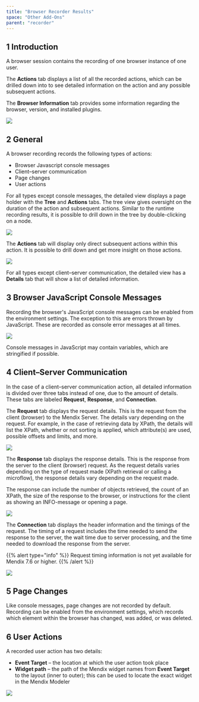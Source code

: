 ```yaml
---
title: "Browser Recorder Results"
space: "Other Add-Ons"
parent: "recorder"
---
```


## 1 Introduction

A browser session contains the recording of one browser instance of one user.

The **Actions** tab displays a list of all the recorded actions, which can be drilled down into to see detailed information on the action and any possible subsequent actions.

The **Browser Information** tab provides some information regarding the browser, version, and installed plugins.

![](attachments/Performance_browser_recording.png)

## 2 General

A browser recording records the following types of actions:

* Browser Javascript console messages
* Client–server communication
* Page changes
* User actions

For all types except console messages, the detailed view displays a page holder with the **Tree** and **Actions** tabs. The tree view gives oversight on the duration of the action and subsequent actions. Similar to the runtime recording results, it is possible to drill down in the tree by double-clicking on a node.

![](attachments/Performance_browser_recording_ActionsTree.png)

The **Actions** tab will display only direct subsequent actions within this action. It is possible to drill down and get more insight on those actions.

![](attachments/Performance_browser_recording_ActionsActions.png)

For all types except client–server communication, the detailed view has a **Details** tab that will show a list of detailed information.

## 3 Browser JavaScript Console Messages

Recording the browser's JavaScript console messages can be enabled from the environment settings. The exception to this are errors thrown by JavaScript. These are recorded as console error messages at all times.

![](attachments/Performance_browser_recording_ConsoleMessage.png)

Console messages in JavaScript may contain variables, which are stringified if possible. 

## 4 Client–Server Communication

In the case of a client–server communication action, all detailed information is divided over three tabs instead of one, due to the amount of details. These tabs are labeled **Request**, **Response**, and **Connection**.

The **Request** tab displays the request details. This is the request from the client (browser) to the Mendix Server. The details vary depending on the request. For example, in the case of retrieving data by XPath, the details will list the XPath, whether or not sorting is applied, which attribute(s) are used, possible offsets and limits, and more.

![](attachments/Performance_browser_recording_ActionsRequest.png)

The **Response** tab displays the response details. This is the response from the server to the client (browser) request. As the request details varies depending on the type of request made (XPath retrieval or calling a microflow), the response details vary depending on the request made.

The response can include the number of objects retrieved, the count of an XPath, the size of the response to the browser, or instructions for the client as showing an INFO-message or opening a page.

![](attachments/Performance_browser_recording_ActionsResponse.png)

The **Connection** tab displays the header information and the timings of the request. The timing of a request includes the time needed to send the response to the server, the wait time due to server processing, and the time needed to download the response from the server. 

{{% alert type="info" %}}
Request timing information is not yet available for Mendix 7.6 or higher.
{{% /alert %}}

![](attachments/Performance_browser_recording_ActionsConnection.png)

## 5 Page Changes

Like console messages, page changes are not recorded by default. Recording can be enabled from the environment settings, which records which element within the browser has changed, was added, or was deleted.

## 6 User Actions

A recorded user action has two details:

* **Event Target** – the location at which the user action took place
* **Widget path** – the path of the Mendix widget names from **Event Target** to the layout (inner to outer); this can be used to locate the exact widget in the Mendix Modeler

![](attachments/Performance_browser_recording_UserAction.png)
